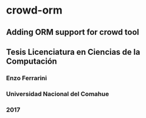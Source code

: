 # crowd-orm
## Adding ORM support for crowd tool

## Tesis Licenciatura en Ciencias de la Computación

### Enzo Ferrarini

### Universidad Nacional del Comahue

### 2017
